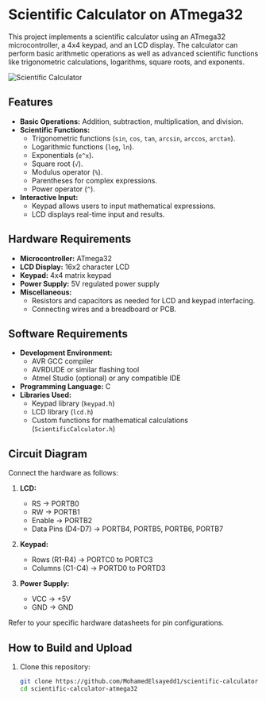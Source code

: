 # Scientific Calculator on ATmega32

This project implements a scientific calculator using an ATmega32 microcontroller, a 4x4 keypad, and an LCD display. The calculator can perform basic arithmetic operations as well as advanced scientific functions like trigonometric calculations, logarithms, square roots, and exponents.

![Scientific Calculator]()

## Features

- **Basic Operations:** Addition, subtraction, multiplication, and division.
- **Scientific Functions:**
  - Trigonometric functions (`sin`, `cos`, `tan`, `arcsin`, `arccos`, `arctan`).
  - Logarithmic functions (`log`, `ln`).
  - Exponentials (`e^x`).
  - Square root (`√`).
  - Modulus operator (`%`).
  - Parentheses for complex expressions.
  - Power operator (`^`).
- **Interactive Input:**
  - Keypad allows users to input mathematical expressions.
  - LCD displays real-time input and results.

## Hardware Requirements

- **Microcontroller:** ATmega32
- **LCD Display:** 16x2 character LCD
- **Keypad:** 4x4 matrix keypad
- **Power Supply:** 5V regulated power supply
- **Miscellaneous:**
  - Resistors and capacitors as needed for LCD and keypad interfacing.
  - Connecting wires and a breadboard or PCB.

## Software Requirements

- **Development Environment:** 
  - AVR GCC compiler
  - AVRDUDE or similar flashing tool
  - Atmel Studio (optional) or any compatible IDE
- **Programming Language:** C
- **Libraries Used:**
  - Keypad library (`keypad.h`)
  - LCD library (`lcd.h`)
  - Custom functions for mathematical calculations (`ScientificCalculator.h`)

## Circuit Diagram

Connect the hardware as follows:

1. **LCD:**
   - RS → PORTB0
   - RW → PORTB1
   - Enable → PORTB2
   - Data Pins (D4-D7) → PORTB4, PORTB5, PORTB6, PORTB7

2. **Keypad:**
   - Rows (R1-R4) → PORTC0 to PORTC3
   - Columns (C1-C4) → PORTD0 to PORTD3

3. **Power Supply:**
   - VCC → +5V
   - GND → GND

Refer to your specific hardware datasheets for pin configurations.

## How to Build and Upload

1. Clone this repository:
   ```bash
   git clone https://github.com/MohamedElsayedd1/scientific-calculator-atmega32.git
   cd scientific-calculator-atmega32

